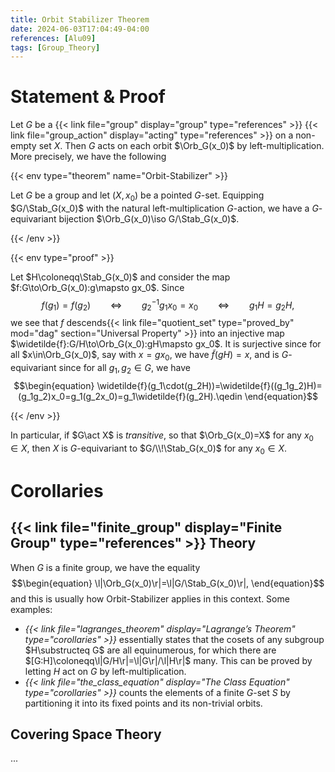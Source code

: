 ```yaml
---
title: Orbit Stabilizer Theorem
date: 2024-06-03T17:04:49-04:00
references: [Alu09]
tags: [Group_Theory]
---
```


# Statement & Proof

Let $G$ be a {{< link file="group" display="group" type="references" >}} {{< link file="group_action" display="acting" type="references" >}} on a non-empty set $X$. Then $G$ acts on each orbit $\Orb_G(x_0)$ by left-multiplication. More precisely, we have the following

{{< env type="theorem" name="Orbit-Stabilizer" >}}

Let $G$ be a group and let $(X,x_0)$ be a pointed $G$-set. Equipping $G/\Stab_G(x_0)$ with the natural left-multiplication $G$-action, we have a $G$-equivariant bijection $\Orb_G(x_0)\iso G/\Stab_G(x_0)$.

{{< /env >}}

{{< env type="proof" >}}

Let $H\coloneqq\Stab_G(x_0)$ and consider the map $f:G\to\Orb_G(x_0):g\mapsto gx_0$. Since
$$\begin{equation}
    f(g_1)=f(g_2)\ \ \ \ \ \ \ \ \Leftrightarrow\ \ \ \ \ \ \ \ g_2^{-1}g_1x_0=x_0\ \ \ \ \ \ \ \ \Leftrightarrow\ \ \ \ \ \ \ \ g_1H=g_2H,
\end{equation}$$
we see that $f$ descends{{< link file="quotient_set" type="proved_by" mod="dag" section="Universal Property" >}} into an injective map $\widetilde{f}:G/H\to\Orb_G(x_0):gH\mapsto gx_0$. It is surjective since for all $x\in\Orb_G(x_0)$, say with $x=gx_0$, we have $\widetilde{f}(gH)=x$, and is $G$-equivariant since for all $g_1,g_2\in G$, we have
$$\begin{equation}
    \widetilde{f}(g_1\cdot(g_2H))=\widetilde{f}((g_1g_2)H)=(g_1g_2)x_0=g_1(g_2x_0)=g_1\widetilde{f}(g_2H).\qedin
\end{equation}$$

{{< /env >}}

<div class="space"></div>

In particular, if $G\act X$ is *transitive*, so that $\Orb_G(x_0)=X$ for any $x_0\in X$, then $X$ is $G$-equivariant to $G/\\!\Stab_G(x_0)$ for any $x_0\in X$.

# Corollaries

## {{< link file="finite_group" display="Finite Group" type="references" >}} Theory

When $G$ is a finite group, we have the equality
$$\begin{equation}
    \l|\Orb_G(x_0)\r|=\l|G/\Stab_G(x_0)\r|,
\end{equation}$$
and this is usually how Orbit-Stabilizer applies in this context. Some examples:
* *{{< link file="lagranges_theorem" display="Lagrange’s Theorem" type="corollaries" >}}* essentially states that the cosets of any subgroup $H\substructeq G$ are all equinumerous, for which there are $[G:H]\coloneqq\l|G/H\r|=\l|G\r|/\l|H\r|$ many. This can be proved by letting $H$ act on $G$ by left-multiplication.
* *{{< link file="the_class_equation" display="The Class Equation" type="corollaries" >}}* counts the elements of a finite $G$-set $S$ by partitioning it into its fixed points and its non-trivial orbits.

## Covering Space Theory

...
